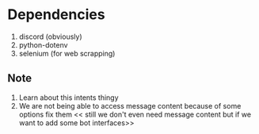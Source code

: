# Dependencies
1. discord (obviously)
2. python-dotenv
3. selenium (for web scrapping)


## Note
1. Learn about this intents thingy
2. We are not being able to access message content because of some options fix them << still we don't even need message content but if we want to add some bot interfaces>>
